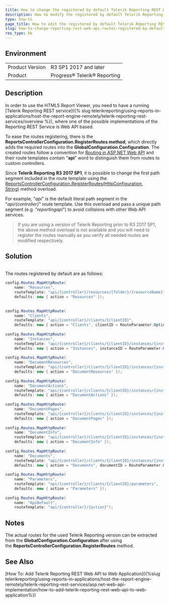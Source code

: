 ```yaml
---
title: How to change the registered by default Telerik Reporting REST Web API routes
description: How to modify the registered by default Telerik Reporting REST Web API routes.
type: how-to
page_title: How to edit the registered by default Telerik Reporting REST Web API routes
slug: how-to-change-reporting-rest-web-api-routes-registered-by-default
res_type: kb
---
```


## Environment
 
<table>
    <tbody>
	    <tr>
	    	<td>Product Version</td>
	    	<td>R3 SP1 2017 and later</td>
	    </tr>
	    <tr>
	    	<td>Product</td>
	    	<td>Progress® Telerik® Reporting</td>
	    </tr>
    </tbody>
</table>
 
## Description   

In order to use the HTML5 Report Viewer, you need to have a running [Telerik Reporting REST service]({% slug telerikreporting/using-reports-in-applications/host-the-report-engine-remotely/telerik-reporting-rest-services/overview %}), where one of the possible implementations of the Reporting REST Service is Web API based. 
  
To ease the routes registering, there is the **ReportsControllerConfiguration.RegisterRoutes method**, which directly adds the required routes into the **GlobalConfiguration.Configuration**. The created routes follow a convention for [Routing in ASP.NET Web API](http://www.asp.net/web-api/overview/web-api-routing-and-actions/routing-in-aspnet-web-api "Routing in ASP.NET Web API") and their route templates contain "**api**" word to distinguish them from routes to custom controllers.  
  
 Since **Telerik Reporting** **R3 2017 SP1**, it is possible to change the first path segment included in the route template using the [ReportsControllerConfiguration.RegisterRoutes(HttpConfiguration, String)](/api/telerik.reporting.services.webapi.reportscontrollerconfiguration#collapsible-Telerik_Reporting_Services_WebApi_ReportsControllerConfiguration_RegisterRoutes_System_Web_Http_HttpConfiguration_) method overload. 

For example, "*api*" is the default literal path segment in the "*api/{controller}*" route template. Use this overload and pass a unique path segment (e.g. "*reportingapi*") to avoid collisions with other Web API services.  
  
> If you are using a version of Telerik Reporting prior to R3 2017 SP1, the above method overload is not available and you will need to register the routes manually as you verify all needed routes are modified respectively.  
  
## Solution 
    
 The routes registered by default are as follows:  

```cs
config.Routes.MapHttpRoute(
    name: "Resources",
    routeTemplate: "api/{controller}/resources/{folder}/{resourceName}",
    defaults: new { action = "Resources" });
 
 
config.Routes.MapHttpRoute(
    name: "Clients",
    routeTemplate: "api/{controller}/clients/{clientID}",
    defaults: new { action = "Clients", clientID = RouteParameter.Optional });
 
config.Routes.MapHttpRoute(
    name: "Instances",
    routeTemplate: "api/{controller}/clients/{clientID}/instances/{instanceID}",
    defaults: new { action = "Instances", instanceID = RouteParameter.Optional });
 
config.Routes.MapHttpRoute(
    name: "DocumentResources",
    routeTemplate: "api/{controller}/clients/{clientID}/instances/{instanceID}/documents/{documentID}/resources/{resourceID}",
    defaults: new { action = "DocumentResources" });
 
config.Routes.MapHttpRoute(
    name: "DocumentActions",
    routeTemplate: "api/{controller}/clients/{clientID}/instances/{instanceID}/documents/{documentID}/actions/{actionID}",
    defaults: new { action = "DocumentActions" });
 
config.Routes.MapHttpRoute(
    name: "DocumentPages",
    routeTemplate: "api/{controller}/clients/{clientID}/instances/{instanceID}/documents/{documentID}/pages/{pageNumber}",
    defaults: new { action = "DocumentPages" });
 
config.Routes.MapHttpRoute(
    name: "DocumentInfo",
    routeTemplate: "api/{controller}/clients/{clientID}/instances/{instanceID}/documents/{documentID}/info",
    defaults: new { action = "DocumentInfo" });
 
config.Routes.MapHttpRoute(
    name: "Documents",
    routeTemplate: "api/{controller}/clients/{clientID}/instances/{instanceID}/documents/{documentID}",
    defaults: new { action = "Documents", documentID = RouteParameter.Optional });
 
config.Routes.MapHttpRoute(
    name: "Parameters",
    routeTemplate: "api/{controller}/clients/{clientID}/parameters",
    defaults: new { action = "Parameters" });
 
config.Routes.MapHttpRoute(
    name: "ApiDefault",
    routeTemplate: "api/{controller}/{action}");
```

## Notes

The actual routes for the used Telerik Reporting version can be extracted from the **GlobalConfiguration.Configuration** after using the **ReportsControllerConfiguration.RegisterRoutes** method.

## See Also

[How To: Add Telerik Reporting REST Web API to Web Application]({%slug telerikreporting/using-reports-in-applications/host-the-report-engine-remotely/telerik-reporting-rest-services/asp.net-web-api-implementation/how-to-add-telerik-reporting-rest-web-api-to-web-application%})
